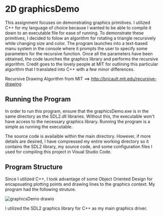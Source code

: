 # 2D graphicsDemo

This assignment focuses on demonstrating graphics primitives. I utilized C++ for my language of choice because I wanted to be able to compile it down to an executable file for ease of running. To demonstrate these primitives, I decided to folow an algorithm for rotating a triangle recursively while changing size and color. The program launches into a text-based manu system in the console where it prompts the user to specify some parameters for the recursive function. Once all the parameters have been obtained, the code launches the graphics library and performs the recursive algorithm. Credit goes to the lovely people at MIT for outlining this particular algorithm that I translated into C++ with a few minor differences.

Recursive Drawing Algorithm from MIT ==> http://bricault.mit.edu/recursive-drawing

## Running the Program
In order to run this program, ensure that the graphicsDemo.exe is in the same directory as the SDL2.dll libraries. Without this, the executable won't have access to the necessary graphics library. Running the program is a simple as running the executable. 

The source code is availaible within the main directory. However, if more details are desired, I have compressed my entire working directory so it contains the SDL2 library, my source code, and some configuration files I used for compiling this project in Visual Studio Code.

## Program Structure
Since I utilized C++, I took advantage of some Object Oriented Design for encapsuating plotting points and drawing lines to the graphics context. My program had the following struture. 

![graphicsDemo drawio](https://user-images.githubusercontent.com/107002749/193477513-2c441902-138d-4799-bed3-31c2b80be7ad.png)

I utilized the SDL2 graphics library for C++ as my main graphics driver. 
